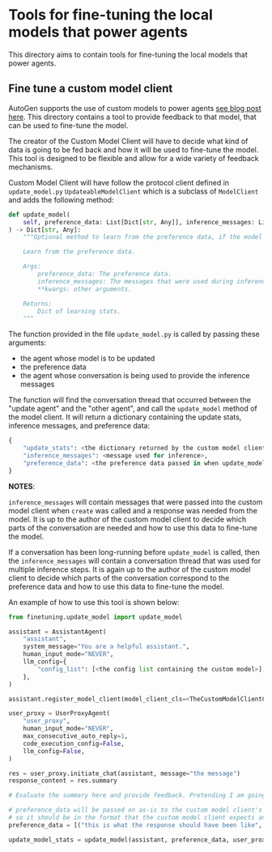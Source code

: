 # Tools for fine-tuning the local models that power agents

This directory aims to contain tools for fine-tuning the local models that power agents.

## Fine tune a custom model client

AutoGen supports the use of custom models to power agents [see blog post here](https://microsoft.github.io/autogen/blog/2024/01/26/Custom-Models). This directory contains a tool to provide feedback to that model, that can be used to fine-tune the model.

The creator of the Custom Model Client will have to decide what kind of data is going to be fed back and how it will be used to fine-tune the model. This tool is designed to be flexible and allow for a wide variety of feedback mechanisms.

Custom Model Client will have follow the protocol client defined in `update_model.py` `UpdateableModelClient` which is a subclass of `ModelClient` and adds the following method:

```python
def update_model(
    self, preference_data: List[Dict[str, Any]], inference_messages: List[Dict[str, Any]], **kwargs: Any
) -> Dict[str, Any]:
    """Optional method to learn from the preference data, if the model supports learning. Can be omitted.

    Learn from the preference data.

    Args:
        preference_data: The preference data.
        inference_messages: The messages that were used during inference between the agent that is being updated and another agent.
        **kwargs: other arguments.

    Returns:
        Dict of learning stats.
    """
```

The function provided in the file `update_model.py` is called by passing these arguments:

- the agent whose model is to be updated
- the preference data
- the agent whose conversation is being used to provide the inference messages

The function will find the conversation thread that occurred between the "update agent" and the "other agent", and call the `update_model` method of the model client. It will return a dictionary containing the update stats, inference messages, and preference data:

```python
{
    "update_stats": <the dictionary returned by the custom model client implementation>,
    "inference_messages": <message used for inference>,
    "preference_data": <the preference data passed in when update_model was called>
}
```

**NOTES**:

`inference_messages` will contain messages that were passed into the custom model client when `create` was called and a response was needed from the model. It is up to the author of the custom model client to decide which parts of the conversation are needed and how to use this data to fine-tune the model.

If a conversation has been long-running before `update_model` is called, then the `inference_messages` will contain a conversation thread that was used for multiple inference steps. It is again up to the author of the custom model client to decide which parts of the conversation correspond to the preference data and how to use this data to fine-tune the model.

An example of how to use this tool is shown below:

```python
from finetuning.update_model import update_model

assistant = AssistantAgent(
    "assistant",
    system_message="You are a helpful assistant.",
    human_input_mode="NEVER",
    llm_config={
        "config_list": [<the config list containing the custom model>],
    },
)

assistant.register_model_client(model_client_cls=<TheCustomModelClientClass>)

user_proxy = UserProxyAgent(
    "user_proxy",
    human_input_mode="NEVER",
    max_consecutive_auto_reply=1,
    code_execution_config=False,
    llm_config=False,
)

res = user_proxy.initiate_chat(assistant, message="the message")
response_content = res.summary

# Evaluate the summary here and provide feedback. Pretending I am going to perform DPO on the response.

# preference_data will be passed on as-is to the custom model client's update_model implementation
# so it should be in the format that the custom model client expects and is completely up to the author of the custom model client
preference_data = [("this is what the response should have been like", response_content)]

update_model_stats = update_model(assistant, preference_data, user_proxy)
```
